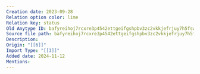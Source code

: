```yaml
---
Creation date: 2023-09-28
Relation option color: lime
Relation key: status
Old Anytype ID: bafyreihoj7rcxre3p4542ettgeifgshpbv3zc2vkkjefrjuy7h5fswblxe
Source file path: bafyreihoj7rcxre3p4542ettgeifgshpbv3zc2vkkjefrjuy7h5fswblxe
Description: 
Origin: "[[6]]"
Import Type: "[[3]]"
Added date: 2024-11-12
Mentions:
---
```



